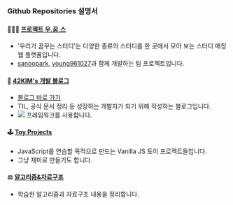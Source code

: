 ### Github Repositories 설명서
#### 👨‍👧‍👦 [프로젝트 우.꿈.스](https://github.com/LM-channel-team-project/wooggooms)
+ '우리가 꿈꾸는 스터디'는 다양한 종류의 스터디를 한 곳에서 모아 보는 스터디 매칭 웹 플랫폼입니다.  
+ [sanoopark](https://github.com/sanoopark), [young961027](https://github.com/young961027)과 함께 개발하는 팀 프로젝트입니다.
  
  
#### 📝 [42KIM's 개발 블로그](https://github.com/42KIM/42KIM.github.io)
+ [블로그 바로 가기](https://42kim.github.io/)
+ TIL, 공식 문서 정리 등 성장하는 개발자가 되기 위해 작성하는 블로그입니다.
+ <img src="https://img.shields.io/badge/gatsby-663399?style=?style=plastic&logo=gatsby&logoColor=white"> 프레임워크를 사용합니다.


#### 🕹 [Toy Projects](https://github.com/42KIM/toy-projects)
+ JavaScript를 연습할 목적으로 만드는 Vanilla JS 토이 프로젝트들입니다.
+ 그냥 재미로 만들기도 합니다.


#### ⚖ [알고리즘&자료구조](https://github.com/42KIM/algorithm-study)
+ 학습한 알고리즘과 자료구조 내용을 정리합니다.


<!--
**42KIM/42KIM** is a ✨ _special_ ✨ repository because its `README.md` (this file) appears on your GitHub profile.

Here are some ideas to get you started:

- 🔭 I’m currently working on ...
- 🌱 I’m currently learning ...
- 👯 I’m looking to collaborate on ...
- 🤔 I’m looking for help with ...
- 💬 Ask me about ...
- 📫 How to reach me: ...
- 😄 Pronouns: ...
- ⚡ Fun fact: ...
-->
